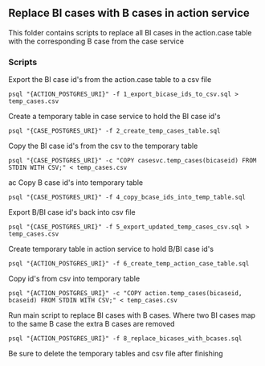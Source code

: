 ## Replace BI cases with B cases in action service
This folder contains scripts to replace all BI cases in the action.case table with the corresponding B case from the case service

### Scripts
Export the BI case id's from the action.case table to a csv file
```
psql "{ACTION_POSTGRES_URI}" -f 1_export_bicase_ids_to_csv.sql > temp_cases.csv
```

Create a temporary table in case service to hold the BI case id's
```
psql "{CASE_POSTGRES_URI}" -f 2_create_temp_cases_table.sql
```

Copy the BI case id's from the csv to the temporary table
```
psql "{CASE_POSTGRES_URI}" -c "COPY casesvc.temp_cases(bicaseid) FROM STDIN WITH CSV;" < temp_cases.csv
```
ac
Copy B case id's into temporary table
```
psql "{CASE_POSTGRES_URI}" -f 4_copy_bcase_ids_into_temp_table.sql
```

Export B/BI case id's back into csv file
```
psql "{CASE_POSTGRES_URI}" -f 5_export_updated_temp_cases_csv.sql > temp_cases.csv
```

Create temporary table in action service to hold B/BI case id's
```
psql "{ACTION_POSTGRES_URI}" -f 6_create_temp_action_case_table.sql
```

Copy id's from csv into temporary table
```
psql "{ACTION_POSTGRES_URI}" -c "COPY action.temp_cases(bicaseid, bcaseid) FROM STDIN WITH CSV;" < temp_cases.csv
```

Run main script to replace BI cases with B cases. 
Where two BI cases map to the same B case the extra B cases are removed
```
psql "{ACTION_POSTGRES_URI}" -f 8_replace_bicases_with_bcases.sql
```

Be sure to delete the temporary tables and csv file after finishing